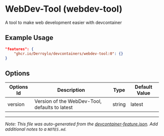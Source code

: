 
# WebDev-Tool (webdev-tool)

A tool to make web development easier with devcontainer

## Example Usage

```json
"features": {
    "ghcr.io/Derroylo/devcontainers/webdev-tool:0": {}
}
```

## Options

| Options Id | Description | Type | Default Value |
|-----|-----|-----|-----|
| version | Version of the WebDev-Tool, defaults to latest | string | latest |



---

_Note: This file was auto-generated from the [devcontainer-feature.json](https://github.com/Derroylo/devcontainers/blob/main/src/webdev-tool/devcontainer-feature.json).  Add additional notes to a `NOTES.md`._
